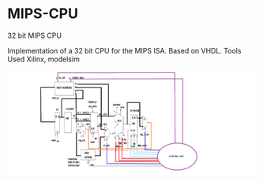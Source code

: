 # MIPS-CPU
32 bit MIPS CPU


Implementation of a 32 bit CPU for the MIPS ISA. Based on VHDL. 
Tools Used Xilinx, modelsim

![alt text](https://github.com/Pirey96/MIPS-CPU/blob/main/images/CPU.png)
